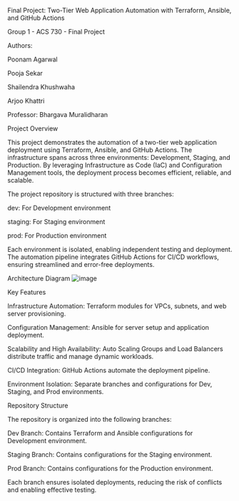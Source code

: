 Final Project: Two-Tier Web Application Automation with Terraform, Ansible, and GitHub Actions

Group 1 - ACS 730 - Final Project

Authors:

Poonam Agarwal

Pooja Sekar

Shailendra Khushwaha

Arjoo Khattri

Professor: Bhargava Muralidharan

Project Overview

This project demonstrates the automation of a two-tier web application deployment using Terraform, Ansible, and GitHub Actions. The infrastructure spans across three environments: Development, Staging, and Production. By leveraging Infrastructure as Code (IaC) and Configuration Management tools, the deployment process becomes efficient, reliable, and scalable.

The project repository is structured with three branches:

dev: For Development environment

staging: For Staging environment

prod: For Production environment

Each environment is isolated, enabling independent testing and deployment. The automation pipeline integrates GitHub Actions for CI/CD workflows, ensuring streamlined and error-free deployments.

Architecture Diagram
![image](https://github.com/user-attachments/assets/1452de21-5595-47bd-887e-923fdfc340d1)


Key Features

Infrastructure Automation: Terraform modules for VPCs, subnets, and web server provisioning.

Configuration Management: Ansible for server setup and application deployment.

Scalability and High Availability: Auto Scaling Groups and Load Balancers distribute traffic and manage dynamic workloads.

CI/CD Integration: GitHub Actions automate the deployment pipeline.

Environment Isolation: Separate branches and configurations for Dev, Staging, and Prod environments.

Repository Structure

The repository is organized into the following branches:

Dev Branch: Contains Terraform and Ansible configurations for Development environment.

Staging Branch: Contains configurations for the Staging environment.

Prod Branch: Contains configurations for the Production environment.

Each branch ensures isolated deployments, reducing the risk of conflicts and enabling effective testing.
